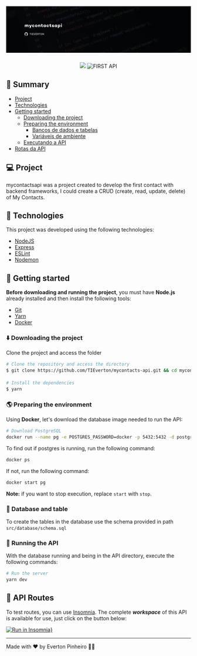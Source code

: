 <h1 align="center">
  <img alt="letmeask" title="firts-api-nodejs" src=".github/wallpaper.png" />
</h1>

<p align="center">
  <a href="https://www.linkedin.com/in/evertonpinheiroti/"><img src="https://img.shields.io/badge/linkedin-0077B5.svg?style=for-the-badge&logo=linkedin&logoColor=white"></a>
  </a>
  <img src="https://img.shields.io/static/v1?label=JSTACK&style=for-the-badge&message=MYCONTACTS&color=8257E5&labelColor=000000" alt="FIRST API" />
</p>

## 🔖 Summary

- [Project](#-project)
- [Technologies](#-Technologies)
- [Getting started](#-Getting-started)
  - [Downloading the project](#%EF%B8%8F-downloading-the-project)
  - [Preparing the environment](#-preparando-o-ambiente)
    - [Bancos de dados e tabelas](#-bancos-de-dados-e-tabelas)
    - [Variáveis de ambiente](#-variáveis-de-ambiente)
  - [Executando a API](#-executando-a-api)
- [Rotas da API](#-rotas-da-api)

## 💻 Project

mycontactsapi was a project created to develop the first contact with backend frameworks, I could create a CRUD (create, read, update, delete) of My Contacts.

## 🔌 Technologies

This project was developed using the following technologies:

- [NodeJS](https://nodejs.org)
- [Express](https://expressjs.com)
- [ESLint](https://eslint.org)
- [Nodemon](https://nodemon.io/)

## 🚀 Getting started
**Before downloading and running the project**, you must have **Node.js** already installed and then install the following tools:

- [Git](https://git-scm.com/)
- [Yarn](https://classic.yarnpkg.com/lang/en/)
- [Docker](https://www.docker.com/)

### ⬇️ Downloading the project

Clone the project and access the folder

```bash
# Clone the repository and access the directory
$ git clone https://github.com/TIEverton/mycontacts-api.git && cd mycontacts-api

# Install the dependencies
$ yarn
```

### 🌎 Preparing the environment
Using **Docker**, let's download the database image needed to run the API:

```bash
# Download PostgreSQL
docker run --name pg -e POSTGRES_PASSWORD=docker -p 5432:5432 -d postgres
```
To find out if postgres is running, run the following command:

```bash
docker ps
```

If not, run the following command:

```bash
docker start pg
```

**Note:** if you want to stop execution, replace `start` with `stop`.

### 🎲 Database and table
To create the tables in the database use the schema provided in path `src/database/schema.sql`

### 🏃 Running the API
With the database running and being in the API directory, execute the following commands:

```bash
# Run the server
yarn dev
```

## 📌 API Routes

To test routes, you can use [Insomnia](https://insomnia.rest/). The complete **_workspace_** of this API is available for use, just click on the button below:

[![Run in Insomnia}](https://insomnia.rest/images/run.svg)](https://insomnia.rest/run/?label=mycontacts&uri=https%3A%2F%2Fgist.githubusercontent.com%2FTIEverton%2F3bd9ac760b5219b01fb3a74de3de5341%2Fraw%2F46106498996f291d16aa6d9875731a579bb0a1ee%2Fmycontacts.json)

---

Made with ♥ by Everton Pinheiro 👋🏻

